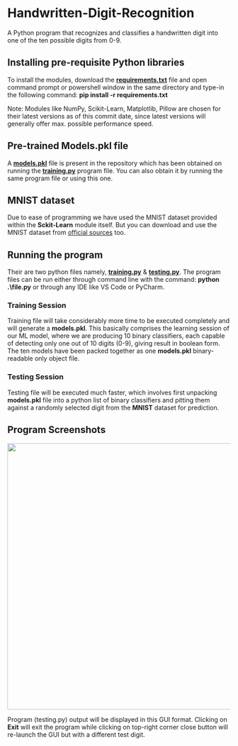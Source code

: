 # Handwritten-Digit-Recognition
A Python program that recognizes and classifies a handwritten digit into one of the ten possible digits from 0-9.
## Installing pre-requisite Python libraries
To install the modules, download the [**requirements.txt**](https://github.com/Sohail-Ali-555/Handwritten-Digit-Recognition/blob/main/requirements.txt) file and open command prompt or powershell window in the same directory and type-in the following command:
**pip install -r requirements.txt**

Note: Modules like NumPy, Scikit-Learn, Matplotlib, Pillow are chosen for their latest versions as of this commit date, since latest versions will generally offer max. possible performance speed.

## Pre-trained Models.pkl file
A [**models.pkl**](https://github.com/Sohail-Ali-555/Handwritten-Digit-Recognition/blob/main/models.pkl) file is present in the repository which has been obtained on running the [**training.py**](https://github.com/Sohail-Ali-555/Handwritten-Digit-Recognition/blob/main/training.py) program file. You can also obtain it by running the same program file or using this one.

## MNIST dataset
Due to ease of programming we have used the MNIST dataset provided within the **Sckit-Learn** module itself. But you can download and use the MNIST dataset from [official sources](https://www.kaggle.com/datasets/hojjatk/mnist-dataset) too. 

## Running the program
Their are two python files namely, [**training.py**](https://github.com/Sohail-Ali-555/Handwritten-Digit-Recognition/blob/main/training.py) & [**testing.py**](https://github.com/Sohail-Ali-555/Handwritten-Digit-Recognition/blob/main/testing.py). The program files can be run either through command line with the command: **python .\file.py** or through any IDE like VS Code or PyCharm. 

### Training Session
Training file will take considerably more time to be executed completely and will generate a **models.pkl**. This basically comprises the learning session of our ML model, where we are producing 10 binary classifiers, each capable of detecting only one out of 10 digits (0-9), giving result in boolean form. The ten models have been packed together as one **models.pkl** binary-readable only object file.
### Testing Session
Testing file will be executed much faster, which involves first unpacking **models.pkl** file into a python list of binary classifiers and pitting them against a randomly selected digit from the **MNIST** dataset for prediction. 

## Program Screenshots
<img src="https://github.com/Sohail-Ali-555/Handwritten-Digit-Recognition/assets/103688890/e2fdce66-5b22-4f83-ab6a-320f28dd15d5" width="600">
<br>

Program (testing.py) output will be displayed in this GUI format. Clicking on **Exit** will exit the program while clicking on top-right corner close button will re-launch the GUI but with a different test digit.
